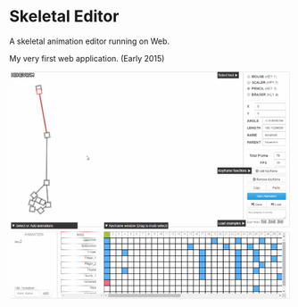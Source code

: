 # Skeletal Editor

A skeletal animation editor running on Web.

My very first web application. (Early 2015)

![image](./skele1.gif)